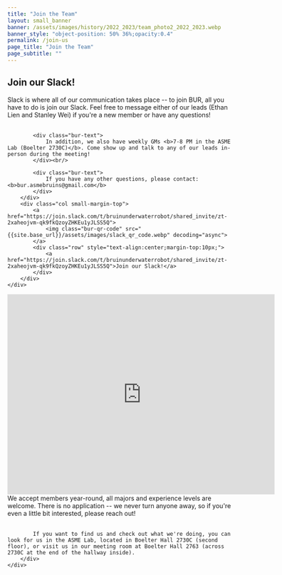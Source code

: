 ```yaml
---
title: "Join the Team"
layout: small_banner
banner: /assets/images/history/2022_2023/team_photo2_2022_2023.webp
banner_style: "object-position: 50% 36%;opacity:0.4"
permalink: /join-us
page_title: "Join the Team"
page_subtitle: ""
---
```


<div class="bur-wide-container" style="margin-bottom:20px;margin-top:10px;">
    <div class="row bur-subteam-row" markdown="0">
        <div class="col">
            <h2>Join our Slack!</h2>
            <div class="bur-text">
                Slack is where all of our communication takes place -- to join BUR, all you have to do is join our Slack. Feel free to message either of our leads (Ethan Lien and Stanley Wei) if you're a new member or have any questions!
            </div><br/>

            <div class="bur-text">
                In addition, we also have weekly GMs <b>7-8 PM in the ASME Lab (Boelter 2730C)</b>. Come show up and talk to any of our leads in-person during the meeting!
            </div><br/>

            <div class="bur-text">
                If you have any other questions, please contact: <b>bur.asmebruins@gmail.com</b>
            </div>
        </div>
        <div class="col small-margin-top">
            <a href="https://join.slack.com/t/bruinunderwaterrobot/shared_invite/zt-2xaheojvm-qk9fkQzoyZHKEu1yJLSS5Q">
                <img class="bur-qr-code" src="{{site.base_url}}/assets/images/slack_qr_code.webp" decoding="async">
            </a>
            <div class="row" style="text-align:center;margin-top:10px;">
                <a href="https://join.slack.com/t/bruinunderwaterrobot/shared_invite/zt-2xaheojvm-qk9fkQzoyZHKEu1yJLSS5Q">Join our Slack!</a>
            </div>
        </div>
    </div>
</div>

<div class="bur-wide-container">
    <div class="row bur-subteam-row" markdown="0">
        <div class="col small-margin-top">
            <iframe src="https://www.google.com/maps/embed?pb=!1m17!1m12!1m3!1d1558.7733401169535!2d-118.4440065632043!3d34.0684572827653!2m3!1f0!2f0!3f0!3m2!1i1024!2i768!4f13.1!3m2!1m1!2zMzTCsDA0JzA2LjUiTiAxMTjCsDI2JzM1LjAiVw!5e1!3m2!1sen!2sus!4v1747375054026!5m2!1sen!2sus" width="600" height="450" style="border:0;" allowfullscreen="" loading="lazy" referrerpolicy="no-referrer-when-downgrade"></iframe>
        </div>
        <div class="col">
            We accept members year-round, all majors and experience levels are welcome. There is no application -- we never turn anyone away, so if you're even a little bit interested, please reach out! <br/><br/>
        
            If you want to find us and check out what we're doing, you can look for us in the ASME Lab, located in Boelter Hall 2730C (second floor), or visit us in our meeting room at Boelter Hall 2763 (across 2730C at the end of the hallway inside). 
        </div>
    </div>
</div>
